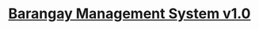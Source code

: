 # [Barangay Management System v1.0](https://itsourcecode.com/free-projects/php-project/barangay-management-system-project-in-php-with-source-code/)
